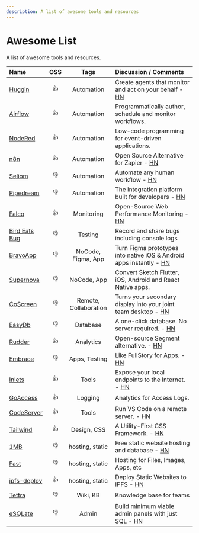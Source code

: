 ```yaml
---
description: A list of awesome tools and resources
---
```


# Awesome List

A list of awesome tools and resources.

| Name                                                        |     OSS      |         Tags          | Discussion / Comments                                                                                            |
| :---------------------------------------------------------- | :----------: | :-------------------: | :--------------------------------------------------------------------------------------------------------------- |
| [Huggin](https://github.com/huginn/huginn)                  |  :thumbsup:  |      Automation       | Create agents that monitor and act on your behalf - [HN](https://news.ycombinator.com/item?id=21772610)          |
| [Airflow](https://airflow.apache.org)                       |  :thumbsup:  |      Automation       | Programmatically author, schedule and monitor workflows.                                                         |
| [NodeRed](https://nodered.org)                              |  :thumbsup:  |      Automation       | Low-code programming for event-driven applications.                                                              |
| [n8n](https://n8n.io/)                                      |  :thumbsup:  |      Automation       | Open Source Alternative for Zapier - [HN](https://hn.premii.com/#/comments/21191676)                             |
| [Seliom](https://www.seliom.com/)                           | :thumbsdown: |      Automation       | Automate any human workflow - [HN](https://hn.premii.com/#/comments/21692901)                                    |
| [Pipedream](https://pipedream.com/)                         | :thumbsdown: |      Automation       | The integration platform built for developers - [HN](https://news.ycombinator.com/item?id=21270424)              |
| [Falco](https://github.com/theodo/falco)                    |  :thumbsup:  |      Monitoring       | Open-Source Web Performance Monitoring - [HN](https://hn.premii.com/#/comments/21782714)                         |
| [Bird Eats Bug](https://birdeatsbug.com/)                   | :thumbsdown: |        Testing        | Record and share bugs including console logs                                                                     |
| [BravoApp](https://www.bravostudio.app/)                    | :thumbsdown: |  NoCode, Figma, App   | Turn Figma prototypes into native iOS & Android apps instantly - [HN](https://hn.premii.com/#/comments/21753401) |
| [Supernova](https://supernova.io)                           | :thumbsdown: |      NoCode, App      | Convert Sketch Flutter, iOS, Android and React Native apps.                                                      |
| [CoScreen](https://www.coscreen.co/)                        | :thumbsdown: | Remote, Collaboration | Turns your secondary display into your joint team desktop - [HN](https://news.ycombinator.com/item?id=21639525)  |
| [EasyDb](https://easydb.io/)                                | :thumbsdown: |       Database        | A one-click database. No server required. - [HN](https://news.ycombinator.com/item?id=21587935)                  |
| [Rudder](https://github.com/rudderlabs/rudder-server)       |  :thumbsup:  |       Analytics       | Open-source Segment alternative. - [HN](https://news.ycombinator.com/item?id=21081756)                           |
| [Embrace](https://embrace.io/)                              | :thumbsdown: |     Apps, Testing     | Like FullStory for Apps. - [HN](https://hn.premii.com/#/comments/20677403)                                       |
| [Inlets](https://github.com/inlets/inlets)                  |  :thumbsup:  |         Tools         | Expose your local endpoints to the Internet. - [HN](https://hn.premii.com/#/comments/20410552)                   |
| [GoAccess](https://goaccess.io/)                            |  :thumbsup:  |        Logging        | Analytics for Access Logs.                                                                                       |
| [CodeServer](https://github.com/cdr/code-server)            |  :thumbsup:  |         Tools         | Run VS Code on a remote server.  - [HN](https://hn.premii.com/#/comments/19393972)                               |
| [Tailwind](https://tailwindcss.com/)                        |  :thumbsup:  |      Design, CSS      | A Utility-First CSS Framework.  - [HN](https://hn.premii.com/#/comments/18084013)                                |
| [1MB](https://1mb.site/)                                    | :thumbsdown: |    hosting, static    | Free static website hosting and database  - [HN](https://news.ycombinator.com/item?id=19772097)                  |
| [Fast](https://fast.io/)                                    | :thumbsdown: |    hosting, static    | Hosting for Files, Images, Apps, etc                                                                             |
| [ipfs-deploy](https://github.com/ipfs-shipyard/ipfs-deploy) |  :thumbsup:  |    hosting, static    | Deploy Static Websites to IPFS - [HN](https://news.ycombinator.com/item?id=19801546)                             |
| [Tettra](https://tettra.com/product/)                       | :thumbsdown: |       Wiki, KB        | Knowledge base for teams                                                                                         |
| [eSQLate](https://github.com/forbesmyester/esqlate)                       | :thumbsdown: |       Admin        | Build minimum viable admin panels with just SQL - [HN](https://news.ycombinator.com/item?id=22073037)                                                                                         |


